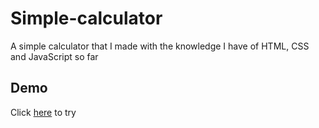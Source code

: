 # Simple-calculator
A simple calculator that I made with the knowledge I have of HTML, CSS and JavaScript so far

## Demo
Click [here](https://sazie101.github.io/simple-calculator/index.html) to try